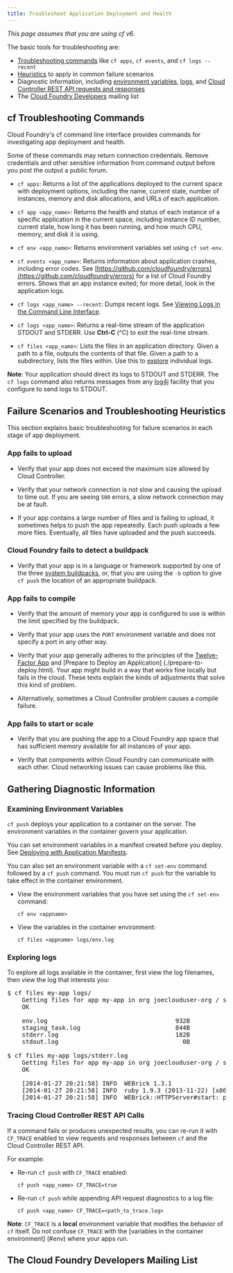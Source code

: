 ```yaml
---
title: Troubleshoot Application Deployment and Health
---
```


_This page assumes that you are using cf v6._

The basic tools for troubleshooting are:

* [Troubleshooting commands](#cf-commands) like `cf apps`, `cf events`, and `cf logs --recent`
* [Heuristics](#scenarios) to apply in common failure scenarios
* Diagnostic information, including [environment variables](#env), [logs](#logs), and [Cloud Controller REST API requests and responses](#trace)
* The [Cloud Foundry Developers](https://groups.google.com/a/cloudfoundry.org/forum/#!forum/vcap-dev)
mailing list

## <a id='cf-commands'></a>cf Troubleshooting Commands ##

Cloud Foundry's cf command line interface provides commands for investigating
app deployment and health.

Some of these commands may return connection credentials.
Remove credentials and other sensitive information from command
output before you post the output a public forum.

* `cf apps`: Returns a list of the applications deployed to the current space
with deployment options, including the name, current state, number of instances,
memory and disk allocations, and URLs of each application.

* `cf app <app_name>`: Returns the health and status of each instance of a
specific application in the current space, including instance ID number, current
state, how long it has been running, and how much CPU, memory, and disk it is
using.

* `cf env <app_name>`: Returns environment variables set using `cf set-env`.

* `cf events <app_name>`: Returns information about application crashes, including
error codes.
See
[https://github.com/cloudfoundry/errors](https://github.com/cloudfoundry/errors)
for a list of Cloud Foundry errors.
Shows that an app instance exited; for more detail, look in the application logs.

* `cf logs <app_name> --recent`: Dumps recent logs.
See [Viewing Logs in the Command Line Interface](./streaming-logs.html#view).

* `cf logs <app_name>`: Returns a real-time stream of the application STDOUT and
STDERR. Use **Ctrl-C** (^C) to exit the real-time stream.

* `cf files <app_name>`: Lists the files in an application directory.
Given a path to a file, outputs the contents of that file. Given a path to a
subdirectory, lists the files within. Use this to [explore](#logs) individual
logs.

**Note**: Your application should direct its logs to STDOUT and STDERR.
The `cf logs` command also returns messages from any [log4j](http://logging.apache.org/log4j/)
facility that you configure to send logs to STDOUT.

## <a id='scenarios'></a>Failure Scenarios and Troubleshooting Heuristics ##

This section explains basic troubleshooting for failure scenarios in each stage
of app deployment.

### <a id='upload'></a>App fails to upload ###

* Verify that your app does not exceed the maximum size allowed by Cloud
Controller.

* Verify that your network connection is not slow and causing the upload to
time out.
If you are seeing `500` errors, a slow network connection may be at fault.

* If your app contains a large number of files and is failing to upload,
it sometimes helps to push the app repeatedly.
Each push uploads a few more files.
Eventually, all files have uploaded and the push succeeds.

### <a id='detect'></a>Cloud Foundry fails to detect a buildpack ###

* Verify that your app is in a language or framework supported by one of
the three [system buildpacks](../../buildpacks/), or, that you are using the
`-b` option to give `cf push` the location of an appropriate buildpack.

### <a id='compile'></a>App fails to compile ###

* Verify that the amount of memory your app is configured to use is within
the limit specified by the buildpack.

* Verify that your app uses the `PORT` environment variable and does not specify
a port in any other way.

* Verify that your app generally adheres to the principles of the
[Twelve-Factor App](http://12factor.net) and [Prepare to Deploy an Application]
(./prepare-to-deploy.html).
Your app might build in a way that works fine locally but fails in the cloud.
These texts explain the kinds of adjustments that solve this kind of problem.

* Alternatively, sometimes a Cloud Controller problem causes a compile failure.

### <a id='start'></a>App fails to start or scale ###

* Verify that you are pushing the app to a Cloud Foundry app space that has
sufficient memory available for all instances of your app.

* Verify that components within Cloud Foundry can communicate with each other.
Cloud networking issues can cause problems like this.


## <a id='info'></a>Gathering Diagnostic Information ##

### <a id='env'></a>Examining Environment Variables ###

`cf push` deploys your application to a container on the server.
The environment variables in the container govern your application.

You can set environment variables in a manifest created before you deploy.
See [Deploying with Application Manifests](./manifest.html).

You can also set an environment variable with a `cf set-env` command followed
by a `cf push` command.
You must run `cf push` for the variable to take effect in the container
environment.

* View the environment variables that you have set using the `cf set-env` command:

    `cf env <appname>`

* View the variables in the container environment:

    `cf files <appname> logs/env.log`

### <a id='logs'></a>Exploring logs ###

To explore all logs available in the container, first view the log filenames, then view the log that interests you:

<pre class="terminal">
$ cf files my-app logs/
	Getting files for app my-app in org joeclouduser-org / space development as joeclouduser@<%=vars.app_domain%>...
	OK

	env.log                                   932B
	staging_task.log                          844B
	stderr.log                                182B
	stdout.log                                  0B

$ cf files my-app logs/stderr.log
	Getting files for app my-app in org joeclouduser-org / space development as joeclouduser@<%=vars.app_domain%>...
	OK

	[2014-01-27 20:21:58] INFO  WEBrick 1.3.1
	[2014-01-27 20:21:58] INFO  ruby 1.9.3 (2013-11-22) [x86_64-linux]
	[2014-01-27 20:21:58] INFO  WEBrick::HTTPServer#start: pid=31 port=64391
</pre>

### <a id='trace'></a>Tracing Cloud Controller REST API Calls ###

If a command fails or produces unexpected results, you can re-run it with
`CF_TRACE` enabled to view requests and responses between `cf` and the
Cloud Controller REST API.

For example:

* Re-run `cf push` with `CF_TRACE` enabled:

    `cf push <app_name> CF_TRACE=true`

* Re-run `cf push` while appending API request diagnostics to a log file:

    `cf push <app_name> CF_TRACE=<path_to_trace.log>`

**Note**: `CF_TRACE` is a **local** environment variable that modifies
the behavior of `cf` itself.
Do not confuse `CF_TRACE` with the [variables in the container environment]
(#env) where your apps run.

## <a id='list'></a>The Cloud Foundry Developers Mailing List ##

